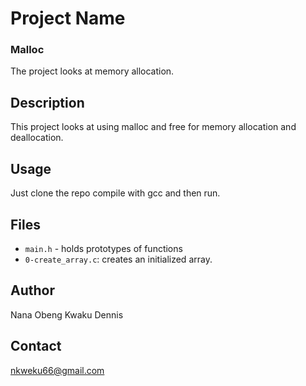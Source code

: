 # Project Name

### Malloc
The project looks at memory allocation.

## Description

This project looks at using malloc and free for memory allocation and deallocation.

## Usage

Just clone the repo compile with gcc and then run.

## Files

- `main.h` - holds prototypes of functions
- `0-create_array.c`: creates an initialized array.

## Author

Nana Obeng Kwaku Dennis

## Contact

nkweku66@gmail.com